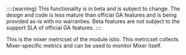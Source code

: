 ::::{warning}
This functionality is in beta and is subject to change. The design and code is less mature than official GA features and is being provided as-is with no warranties. Beta features are not subject to the support SLA of official GA features.
::::


This is the mixer metricset of the module istio. This metricset collects Mixer-specific metrics and can be used to monitor Mixer itself.
